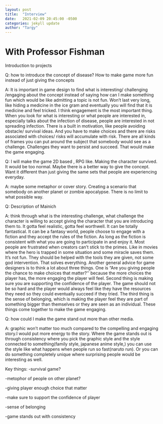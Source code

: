 ```yaml
---
layout: post
title:  "Interview"
date:   2021-02-09 20:45:00 -0500
categories: jekyll update
author: "Targy"
---
```


# With Professor Fishman
Introduction to projects

Q: how to introduce the concept of disease? How to make game more fun instead of just giving the concepts

A: It is important in game design to find what is interesting/ challenging /engaging about the concept instead of saying how can I make something fun which would be like admitting a topic is not fun. Won’t last very long, like hiding a medicine in the ice gram and eventually you will find that it is medicine and feel tricked. I think engagement is the most important thing. When you look for what is interesting or what people are interested in, especially talks about the infection of disease, people are interested in not spreading infection. There is a built in motivation, like people avoiding obstacle/ survival ideas. And you have to make choices and there are risks associated with choices/ risks will accumulate with risk. There are all kinds of frames you can put around the subject that somebody would see as a challenge. Challenges they want to 
persist and succeed. That would make the game engaging. 

Q: I will make the game 2D based , RPG like. Making the character survived. It would be too normal. Maybe there is a better way to give the concept. Want it different than just giving the same sets that people are experiencing everyday.

A: maybe some metaphor or cover story. Creating a scenario that somebody on another planet or zombie apocalypse.
There is no limit to what possible way.

Q: Description of Mainich

A: think through what is the interesting challenge, what challenge the character is willing to accept giving the character that you are introducing them to. It gotta feel realistic, gotta feel worthwell. It can be totally fantastical. It can be a fantasy world, people choose to engage with a fiction and they accept the rules of the fiction. As long as the fiction is consistent with what you are going to participate in and enjoy it. Most people are frustrated when creators can’t stick to the primes. Like in movies where the hero is trapped in some situation and some miracle saves them. It’s not fun. They should be helped with the tools they are given, not some god intervention. That solves everything.
Another general advice for game designers is to think a lot about three things. One is “Are you giving people the chance to make choices that matter?'' because the more choices the player has, the more engaging the player will feel. Second thing is making sure you are supporting the confidence of the player. The game should not be so hard and the player would always feel like they have the resources they need so they could eventually succeed if they tried. The third thing is the sense of belonging, which is making the player feel they are part of something bigger than themselves or they are seen as an individual. These things come together to make the game engaging.

Q: how could I make the game stand out more than other media.

A: graphic won’t matter too much compared to the compelling and engaging story.I would put more energy to the story. Where the game stands out is through consistency where you pick the graphic style and the style connected to something(family style, japanese anime style,) you can use the style like what happens when people run so fast(naruto run). Or you can do something completely unique where surprising people would be interesting as well.


Key things:
-survival game?

-metophor of people on other planet?

-giving player enough choice that matter

-make sure to support the confidence of player

-sense of belonging 

-game stands out with consistency
